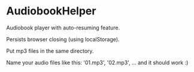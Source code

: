 # AudiobookHelper
Audiobook player with auto-resuming feature.

Persists browser closing (using localStorage).


Put mp3 files in the same directory.

Name your audio files like this: '01.mp3', '02.mp3', ... and it should work :)

